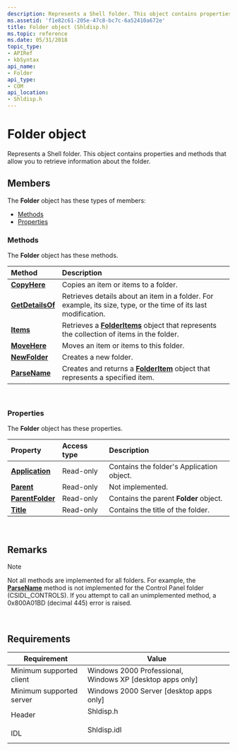 ```yaml
---
description: Represents a Shell folder. This object contains properties and methods that allow you to retrieve information about the folder.
ms.assetid: 'f1e82c61-205e-47c8-bc7c-6a52410a672e'
title: Folder object (Shldisp.h)
ms.topic: reference
ms.date: 05/31/2018
topic_type: 
- APIRef
- kbSyntax
api_name: 
- Folder
api_type: 
- COM
api_location: 
- Shldisp.h
---
```


# Folder object

Represents a Shell folder. This object contains properties and methods that allow you to retrieve information about the folder.

## Members

The **Folder** object has these types of members:

- [Methods](#methods)
- [Properties](#properties)

### Methods

The **Folder** object has these methods.



| Method                                      | Description                                                                                                                |
|:--------------------------------------------|:---------------------------------------------------------------------------------------------------------------------------|
| [**CopyHere**](folder-copyhere.md)         | Copies an item or items to a folder.<br/>                                                                            |
| [**GetDetailsOf**](folder-getdetailsof.md) | Retrieves details about an item in a folder. For example, its size, type, or the time of its last modification.<br/> |
| [**Items**](folder-items.md)               | Retrieves a [**FolderItems**](folderitems.md) object that represents the collection of items in the folder.<br/>    |
| [**MoveHere**](folder-movehere.md)         | Moves an item or items to this folder.<br/>                                                                          |
| [**NewFolder**](folder-newfolder.md)       | Creates a new folder.<br/>                                                                                           |
| [**ParseName**](folder-parsename.md)       | Creates and returns a [**FolderItem**](folderitem.md) object that represents a specified item.<br/>                 |



 

### Properties

The **Folder** object has these properties.



| Property                                               | Access type          | Description                                          |
|:-------------------------------------------------------|:---------------------|:-----------------------------------------------------|
| [**Application**](folder-application.md)<br/>   | Read-only<br/> | Contains the folder's Application object.<br/> |
| [**Parent**](folder-parent.md)<br/>             | Read-only<br/> | Not implemented.<br/>                          |
| [**ParentFolder**](folder-parentfolder.md)<br/> | Read-only<br/> | Contains the parent **Folder** object.<br/>    |
| [**Title**](folder-title.md)<br/>               | Read-only<br/> | Contains the title of the folder.<br/>         |



 

## Remarks

> [!Note]  
> Not all methods are implemented for all folders. For example, the [**ParseName**](folder-parsename.md) method is not implemented for the Control Panel folder (CSIDL\_CONTROLS). If you attempt to call an unimplemented method, a 0x800A01BD (decimal 445) error is raised.

 

## Requirements



| Requirement | Value |
|-------------------------------------|----------------------------------------------------------------------------------------|
| Minimum supported client<br/> | Windows 2000 Professional, Windows XP \[desktop apps only\]<br/>                 |
| Minimum supported server<br/> | Windows 2000 Server \[desktop apps only\]<br/>                                   |
| Header<br/>                   | <dl> <dt>Shldisp.h</dt> </dl>   |
| IDL<br/>                      | <dl> <dt>Shldisp.idl</dt> </dl> |



 

 




